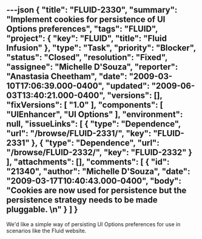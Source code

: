 ---json
{
  "title": "FLUID-2330",
  "summary": "Implement cookies for persistence of UI Options preferences",
  "tags": "FLUID",
  "project": {
    "key": "FLUID",
    "title": "Fluid Infusion"
  },
  "type": "Task",
  "priority": "Blocker",
  "status": "Closed",
  "resolution": "Fixed",
  "assignee": "Michelle D'Souza",
  "reporter": "Anastasia Cheetham",
  "date": "2009-03-10T17:06:39.000-0400",
  "updated": "2009-06-03T13:40:21.000-0400",
  "versions": [],
  "fixVersions": [
    "1.0"
  ],
  "components": [
    "UIEnhancer",
    "UI Options"
  ],
  "environment": null,
  "issueLinks": [
    {
      "type": "Dependence",
      "url": "/browse/FLUID-2331/",
      "key": "FLUID-2331"
    },
    {
      "type": "Dependence",
      "url": "/browse/FLUID-2332/",
      "key": "FLUID-2332"
    }
  ],
  "attachments": [],
  "comments": [
    {
      "id": "21340",
      "author": "Michelle D'Souza",
      "date": "2009-03-17T10:40:43.000-0400",
      "body": "Cookies are now used for persistence but the persistence strategy needs to be made pluggable.&#x20;\n"
    }
  ]
}
---
We'd like a simple way of persisting UI Options preferences for use in scenarios like the Fluid website.

        
